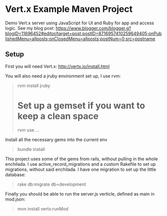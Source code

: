 # Vert.x Example Maven Project

Demo Vert.x server using JavaScript for UI and Ruby for app and access logic.
See my blog post:  https://www.blogger.com/blogger.g?blogID=11696452#editor/target=post;postID=8716957410259649405;onPublishedMenu=allposts;onClosedMenu=allposts;postNum=0;src=postname

## Setup
First you will need Vert.x:  http://vertx.io/install.html

You will also need a jruby environment set up, I use rvm:
> rvm install jruby
>  #  Set up a gemset if you want to keep a clean space
> rvm use ...

Install all the necessary gems into the current env
> bundle install

This project uses some of the gems from rails, without pulling in the whole enchilada.  I use active_record_migrations and a custom Rakefile to set up migrations, without said enchilada.  I have one migration to set up the little database:
> rake db:migrate db=development

Finally you should be able to run the server.js verticle, defined as main in mod.json:
> mvn install vertx:runMod

